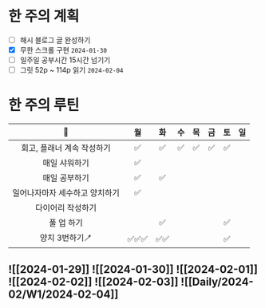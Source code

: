 # 한 주의 계획
- [ ] 해시 블로그 글 완성하기 
- [x] 무한 스크롤 구현 `2024-01-30`
- [ ] 일주일 공부시간 15시간 넘기기
- [ ] 그릿 52p ~ 114p 읽기 `2024-02-04`

# 한 주의 루틴
| 🐣 | 월 | 화 | 수 | 목 | 금 | 토 | 일 |
| :--: | :--: | :--: | :--: | :--: | :--: | :--: | :--: |
| 회고, 플래너 계속 작성하기 | ✅ | ✅ | ✅ | ✅ | ✅ | ✅ |  |
| 매일 샤워하기 | ✅ |  |  |  |  |  |  |
| 매일 공부하기 | ✅ | ✅ |  |  |  |  |  |
| 일어나자마자 세수하고 양치하기 | ✅ |  |  |  |  |  |  |
| 다이어리 작성하기 |  |  |  |  |  |  |  |
| 풀 업 하기 |  | ✅ |  |  |  | ✅ |  |
| 양치 3번하기🪥 | ✅✅✅ | ✅✅ |  |  |  | ✅ |  |


![[2024-01-29]]
![[2024-01-30]]
![[2024-02-01]]
![[2024-02-02]]
![[2024-02-03]]
![[Daily/2024-02/W1/2024-02-04]]
---

